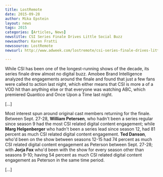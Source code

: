 ```yaml
---
title: LostRemote
date: 2015-09-28
author: Mika Epstein
layout: news
tags: 2015
categories: [Articles, News]
newstitle: CSI Series Finale Drives Little Social Buzz  
newsauthor: Karen Fratti  
newssource: LostRemote  
newsurl: http://www.adweek.com/lostremote/csi-series-finale-drives-little-social-buzz/54032  

---
```


While CSI has been one of the longest-running shows of the decade, its series finale drew almost no digital buzz. Amobee Brand Intelligence analyzed the engagements around the finale and found that just a few fans were called to action last night, which either means that CSI is more a of a VOD hit than anything else or that everyone was watching ABC, which premiered Quantico and Once Upon a Time last night.

[...]

Most interest spun around original cast members returning for the finale. Between Sept. 27-28, **William Petersen**, who hadn't been a series regular since season 9 had the most CSI related digital content engagement; while **Marg Helgenberger** who hadn't been a series lead since season 12, had 81 percent as much CSI related digital content engagement. **Ted Danson**, who'd been on the show between seasons 12-15 had 74 percent as much CSI related digital content engagement as Peterson between Sept. 27-28; with **Jorja Fox** who'd been with the show for every season other than seasons 9-10; having 54 percent as much CSI related digital content engagement as Peterson in the same time period.

[...]  

